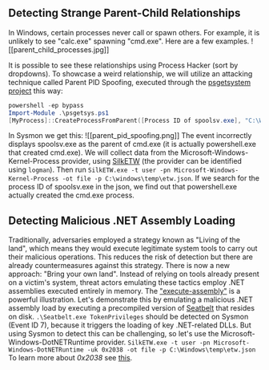 ## Detecting Strange Parent-Child Relationships

In Windows, certain processes never call or spawn others. For example, it is unlikely to see "calc.exe" spawning "cmd.exe". Here are a few examples.
![[parent_child_processes.jpg]]

It is possible to see these relationships using Process Hacker (sort by dropdowns).
To showcase a weird relationship, we will utilize an attacking technique called Parent PID Spoofing, executed through the [psgetsystem project](https://github.com/decoder-it/psgetsystem) this way:
```powershell
powershell -ep bypass
Import-Module .\psgetsys.ps1
[MyProcess]::CreateProcessFromParent([Process ID of spoolsv.exe], "C:\Windows\System32\cmd.exe", "")
```

In Sysmon we get this:
![[parent_pid_spoofing.png]]
The event incorrectly displays spoolsv.exe as the parent of cmd.exe (it is actually powershell.exe that created cmd.exe).
We will collect data from the Microsoft-Windows-Kernel-Process provider, using [SilkETW](https://github.com/mandiant/SilkETW) (the provider can be identified using `logman`).
Then run `SilkETW.exe -t user -pn Microsoft-Windows-Kernel-Process -ot file -p C:\windows\temp\etw.json`.
If we search for the process ID of spoolsv.exe in the json, we find out that powershell.exe actually created the cmd.exe process.

## Detecting Malicious .NET Assembly Loading

Traditionally, adversaries employed a strategy known as "Living of the land", which means they would execute legitimate system tools to carry out their malicious operations. This reduces the risk of detection but there are already countermeasures against this strategy.
There is now a new approach: "Bring your own land". Instead of relying on tools already present on a victim's system, threat actors emulating these tactics employ .NET assemblies executed entirely in memory.
The ["execute-assembly"](https://www.cobaltstrike.com/blog/cobalt-strike-3-11-the-snake-that-eats-its-tail/) is a powerful illustration.
Let's demonstrate this by emulating a malicious .NET assembly load by executing a precompiled version of [Seatbelt](https://github.com/GhostPack/Seatbelt) that resides on disk.
`.\Seatbelt.exe TokenPrivileges` should be detected on Sysmon (Event ID 7), because it triggers the loading of key .NET-related DLLs.
But using Sysmon to detect this can be challenging, so let's use the Microsoft-Windows-DotNETRuntime provider.
`SilkETW.exe -t user -pn Microsoft-Windows-DotNETRuntime -uk 0x2038 -ot file -p C:\Windows\temp\etw.json`
To learn more about *0x2038* see [this](https://medium.com/threat-hunters-forge/threat-hunting-with-etw-events-and-helk-part-1-installing-silketw-6eb74815e4a0).
